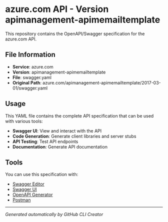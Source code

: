 # azure.com API - Version apimanagement-apimemailtemplate

This repository contains the OpenAPI/Swagger specification for the azure.com API.

## File Information

- **Service**: azure.com
- **Version**: apimanagement-apimemailtemplate
- **File**: swagger.yaml
- **Original Path**: azure.com/apimanagement-apimemailtemplate/2017-03-01/swagger.yaml

## Usage

This YAML file contains the complete API specification that can be used with various tools:

- **Swagger UI**: View and interact with the API
- **Code Generation**: Generate client libraries and server stubs
- **API Testing**: Test API endpoints
- **Documentation**: Generate API documentation

## Tools

You can use this specification with:

- [Swagger Editor](https://editor.swagger.io/)
- [Swagger UI](https://swagger.io/tools/swagger-ui/)
- [OpenAPI Generator](https://openapi-generator.tech/)
- [Postman](https://www.postman.com/)

---

*Generated automatically by GitHub CLI Creator*
